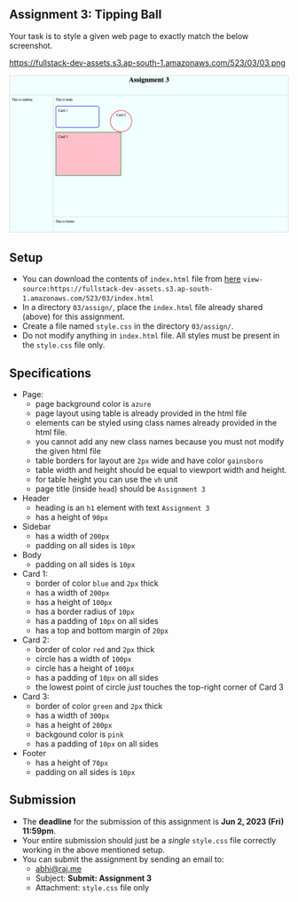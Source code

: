 ## Assignment 3: Tipping Ball

Your task is to style a given web page to exactly match the below screenshot.

https://fullstack-dev-assets.s3.ap-south-1.amazonaws.com/523/03/03.png

![](./images/03.png)

## Setup
* You can download the contents of `index.html` file from [here](https://fullstack-dev-assets.s3.ap-south-1.amazonaws.com/523/03/index.html) `view-source:https://fullstack-dev-assets.s3.ap-south-1.amazonaws.com/523/03/index.html`
* In a directory `03/assign/`, place the `index.html` file already shared (above) for this assignment.
* Create a file named `style.css` in the directory `03/assign/`.
* Do not modify anything in `index.html` file. All styles must be present in the `style.css` file only.

## Specifications
* Page:
  - page background color is `azure`
  - page layout using table is already provided in the html file
  - elements can be styled using class names already provided in the html file.
  - you cannot add any new class names because you must not modify the given html file
  - table borders for layout are `2px` wide and have color `gainsboro`
  - table width and height should be equal to viewport width and height.
  - for table height you can use the `vh` unit
  - page title (inside `head`) should be `Assignment 3`
* Header
  - heading is an `h1` element with text `Assignment 3`
  - has a height of `90px`
* Sidebar
  - has a width of `200px`
  - padding on all sides is `10px`
* Body
  - padding on all sides is `10px`
* Card 1:
  - border of color `blue` and `2px` thick
  - has a width of `200px`
  - has a height of `100px`
  - has a border radius of `10px`
  - has a padding of `10px` on all sides
  - has a top and bottom margin of `20px`
* Card 2:
  - border of color `red` and `2px` thick
  - circle has a width of `100px`
  - circle has a height of `100px`
  - has a padding of `10px` on all sides
  - the lowest point of circle _just_ touches the top-right corner of Card 3
* Card 3:
  - border of color `green` and `2px` thick
  - has a width of `300px`
  - has a height of `200px`
  - backgound color is `pink`
  - has a padding of `10px` on all sides
* Footer
  - has a height of `70px`
  - padding on all sides is `10px`

## Submission
* The **deadline** for the submission of this assignment is **Jun 2, 2023 (Fri) 11:59pm**.
* Your entire submission should just be a *single* `style.css` file correctly working in the above mentioned setup.
* You can submit the assignment by sending an email to:
  - [abhi@raj.me](mailto:abhi@raj.me)
  - Subject: **Submit: Assignment 3**
  - Attachment: `style.css` file only
